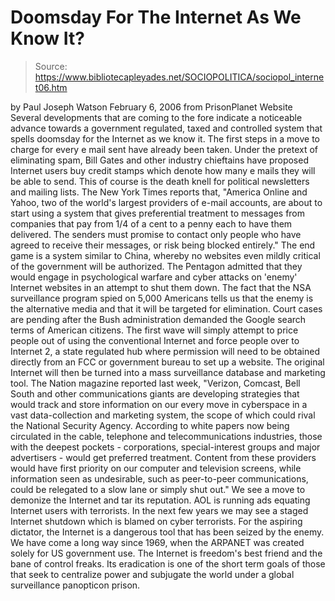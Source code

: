# Doomsday For The Internet As We Know It?

> Source: https://www.bibliotecapleyades.net/SOCIOPOLITICA/sociopol_internet06.htm

by Paul Joseph Watson
February 6, 2006
from
PrisonPlanet Website
Several developments that are coming to the fore indicate a noticeable
advance towards a government regulated, taxed and controlled system that
spells doomsday for the Internet as we know it.
The first steps in a move to charge for every e mail sent have already been
taken. Under the pretext of eliminating spam, Bill Gates and other
industry chieftains have proposed Internet users buy credit stamps which
denote how many e mails they will be able to send.
This of course is the death knell for political
newsletters and mailing lists.
The New York Times reports that,
"America Online and Yahoo, two of the
world's largest providers of e-mail accounts, are about to start using a
system that gives preferential treatment to messages from companies that
pay from 1/4 of a cent to a penny each to have them delivered. The
senders must promise to contact only people who have agreed to receive
their messages, or risk being blocked entirely."
The end game is a system similar to China,
whereby no websites even mildly critical of the government will be
authorized.
The
Pentagon admitted that they would engage in psychological warfare
and cyber attacks on 'enemy' Internet websites in an attempt to shut them
down. The fact that the NSA surveillance program spied on 5,000
Americans tells us that the enemy is the alternative media and that it will
be targeted for elimination.
Court
cases are pending after the Bush administration demanded the Google search
terms of American citizens.
The first wave will simply attempt to price people out of using the
conventional Internet and force people over to
Internet 2, a state regulated hub where
permission will need to be obtained directly from an FCC or government
bureau to set up a website.
The original Internet will then be turned into a mass surveillance database
and marketing tool.
The
Nation magazine reported last week,
"Verizon, Comcast, Bell South and other
communications giants are developing strategies that would track and
store information on our every move in cyberspace in a vast
data-collection and marketing system, the scope of which could rival the
National Security Agency. According to white papers now being circulated
in the cable, telephone and telecommunications industries, those with
the deepest pockets - corporations, special-interest groups and major
advertisers - would get preferred treatment.
Content from these providers would have
first priority on our computer and television screens, while information
seen as undesirable, such as peer-to-peer communications, could be
relegated to a slow lane or simply shut out."
We see a move to demonize the Internet and tar
its reputation. AOL is running ads equating Internet users with terrorists.
In the next few years we may see a staged Internet shutdown which is blamed
on cyber terrorists.
For the aspiring dictator, the Internet is a dangerous tool that has been
seized by the enemy. We have come a long way since 1969, when the ARPANET
was created solely for US government use. The Internet is freedom's best
friend and the bane of control freaks.
Its eradication is one of the short term goals
of those that seek to centralize power and subjugate the world under a
global surveillance panopticon prison.
